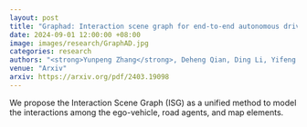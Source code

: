 ```yaml
---
layout: post
title: "Graphad: Interaction scene graph for end-to-end autonomous driving"
date: 2024-09-01 12:00:00 +08:00
image: images/research/GraphAD.jpg
categories: research
authors: "<strong>Yunpeng Zhang</strong>, Deheng Qian, Ding Li, Yifeng Pan, Yong Chen, Zhenbao Liang, Zhiyao Zhang, Shurui Zhang, Hongxu Li, Maolei Fu, Yun Ye, Zhujin Liang, Yi Shan, Dalong Du"
venue: "Arxiv"
arxiv: https://arxiv.org/pdf/2403.19098
---
```

We propose the Interaction Scene Graph (ISG) as a unified method to model the interactions among the ego-vehicle, road agents, and map elements.